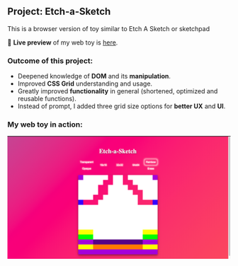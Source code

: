 ## Project: Etch-a-Sketch
  This is a browser version of toy similar to Etch A Sketch or sketchpad

🔗 **Live preview** of my web toy is [here](https://avasthiabhyudaya.github.io/Etch-a-Sketch/).

### Outcome of this project: ###
* Deepened knowledge of **DOM** and its **manipulation**.
* Improved **CSS Grid** understanding and usage.
* Greatly improved **functionality** in general (shortened, optimized and reusable functions).
* Instead of prompt, I added three grid size options for **better UX** and **UI**.

### My web toy in action: ###

![Toy in action](./images/paint.png)
